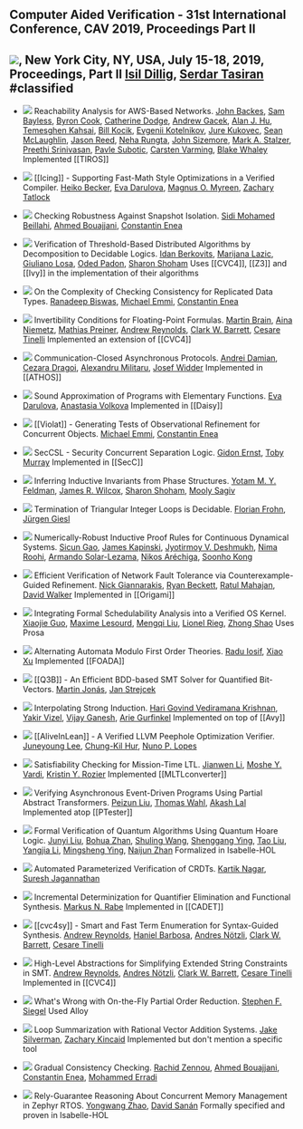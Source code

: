 ##   Computer Aided Verification - 31st International Conference, CAV 2019, Proceedings Part II
[![](https://dblp.uni-trier.de/img/paper-oa.dark.hollow.16x16.png)](https://doi.org/https://doi.org/10.1007/978-3-030-25543-5), New York City, NY, USA, July 15-18, 2019, Proceedings, Part II
[Isil Dillig](https://dblp.uni-trier.de/pid/85/3688.html), [Serdar Tasiran](https://dblp.uni-trier.de/pid/88/1444.html)
#classified 
---
-   [![](https://dblp.uni-trier.de/img/paper-oa.dark.hollow.16x16.png)](https://doi.org/https://doi.org/10.1007/978-3-030-25543-5_14) Reachability Analysis for AWS-Based Networks.
    [John Backes](https://dblp.uni-trier.de/pid/97/8857.html), [Sam Bayless](https://dblp.uni-trier.de/pid/115/4378.html), [Byron Cook](https://dblp.uni-trier.de/pid/36/113.html), [Catherine Dodge](https://dblp.uni-trier.de/pid/79/3346.html), [Andrew Gacek](https://dblp.uni-trier.de/pid/84/6151.html), [Alan J. Hu](https://dblp.uni-trier.de/pid/01/2712.html), [Temesghen Kahsai](https://dblp.uni-trier.de/pid/02/6790.html), [Bill Kocik](https://dblp.uni-trier.de/pid/244/8238.html), [Evgenii Kotelnikov](https://dblp.uni-trier.de/pid/39/11063.html), [Jure Kukovec](https://dblp.uni-trier.de/pid/219/2203.html), [Sean McLaughlin](https://dblp.uni-trier.de/pid/66/5402.html), [Jason Reed](https://dblp.uni-trier.de/pid/244/8203.html), [Neha Rungta](https://dblp.uni-trier.de/pid/66/4832.html), [John Sizemore](https://dblp.uni-trier.de/pid/244/8225.html), [Mark A. Stalzer](https://dblp.uni-trier.de/pid/41/5189.html), [Preethi Srinivasan](https://dblp.uni-trier.de/pid/182/4720.html), [Pavle Subotic](https://dblp.uni-trier.de/pid/124/8970.html), [Carsten Varming](https://dblp.uni-trier.de/pid/29/2675.html), [Blake Whaley](https://dblp.uni-trier.de/pid/244/8299.html)
	Implemented [[TIROS]]

-   [![](https://dblp.uni-trier.de/img/paper-oa.dark.hollow.16x16.png)](https://doi.org/https://doi.org/10.1007/978-3-030-25543-5_10) [[Icing]] - Supporting Fast-Math Style Optimizations in a Verified Compiler.
    [Heiko Becker](https://dblp.uni-trier.de/pid/180/4436.html), [Eva Darulova](https://dblp.uni-trier.de/pid/75/10322.html), [Magnus O. Myreen](https://dblp.uni-trier.de/pid/92/2955.html), [Zachary Tatlock](https://dblp.uni-trier.de/pid/24/2888.html)

-   [![](https://dblp.uni-trier.de/img/paper-oa.dark.hollow.16x16.png)](https://doi.org/https://doi.org/10.1007/978-3-030-25543-5_17) Checking Robustness Against Snapshot Isolation.
    [Sidi Mohamed Beillahi](https://dblp.uni-trier.de/pid/162/3997.html), [Ahmed Bouajjani](https://dblp.uni-trier.de/pid/b/AhmedBouajjani.html), [Constantin Enea](https://dblp.uni-trier.de/pid/72/2839.html)

-   [![](https://dblp.uni-trier.de/img/paper-oa.dark.hollow.16x16.png)](https://doi.org/https://doi.org/10.1007/978-3-030-25543-5_15) Verification of Threshold-Based Distributed Algorithms by Decomposition to Decidable Logics.
    [Idan Berkovits](https://dblp.uni-trier.de/pid/241/6049.html), [Marijana Lazic](https://dblp.uni-trier.de/pid/185/0660.html), [Giuliano Losa](https://dblp.uni-trier.de/pid/04/11066.html), [Oded Padon](https://dblp.uni-trier.de/pid/155/8122.html), [Sharon Shoham](https://dblp.uni-trier.de/pid/92/128.html)
	Uses [[CVC4]], [[Z3]] and [[Ivy]] in the implementation of their algorithms

-   [![](https://dblp.uni-trier.de/img/paper-oa.dark.hollow.16x16.png)](https://doi.org/https://doi.org/10.1007/978-3-030-25543-5_19) On the Complexity of Checking Consistency for Replicated Data Types.
    [Ranadeep Biswas](https://dblp.uni-trier.de/pid/244/8272.html), [Michael Emmi](https://dblp.uni-trier.de/pid/76/5819.html), [Constantin Enea](https://dblp.uni-trier.de/pid/72/2839.html)

-   [![](https://dblp.uni-trier.de/img/paper-oa.dark.hollow.16x16.png)](https://doi.org/https://doi.org/10.1007/978-3-030-25543-5_8) Invertibility Conditions for Floating-Point Formulas.
    [Martin Brain](https://dblp.uni-trier.de/pid/25/2814.html), [Aina Niemetz](https://dblp.uni-trier.de/pid/115/4373.html), [Mathias Preiner](https://dblp.uni-trier.de/pid/115/4371.html), [Andrew Reynolds](https://dblp.uni-trier.de/pid/41/9861.html), [Clark W. Barrett](https://dblp.uni-trier.de/pid/b/ClarkWBarrett.html), [Cesare Tinelli](https://dblp.uni-trier.de/pid/37/4921.html)
	Implemented an extension of [[CVC4]]

-   [![](https://dblp.uni-trier.de/img/paper-oa.dark.hollow.16x16.png)](https://doi.org/https://doi.org/10.1007/978-3-030-25543-5_20) Communication-Closed Asynchronous Protocols.
    [Andrei Damian](https://dblp.uni-trier.de/pid/64/2576.html), [Cezara Dragoi](https://dblp.uni-trier.de/pid/46/4882.html), [Alexandru Militaru](https://dblp.uni-trier.de/pid/244/8331.html), [Josef Widder](https://dblp.uni-trier.de/pid/15/3339.html)
	Implemented in [[ATHOS]]

-   [![](https://dblp.uni-trier.de/img/paper-oa.dark.hollow.16x16.png)](https://doi.org/https://doi.org/10.1007/978-3-030-25543-5_11) Sound Approximation of Programs with Elementary Functions.
    [Eva Darulova](https://dblp.uni-trier.de/pid/75/10322.html), [Anastasia Volkova](https://dblp.uni-trier.de/pid/167/2469.html)
	Implemented in [[Daisy]]

-   [![](https://dblp.uni-trier.de/img/paper-oa.dark.hollow.16x16.png)](https://doi.org/https://doi.org/10.1007/978-3-030-25543-5_30) [[Violat]] - Generating Tests of Observational Refinement for Concurrent Objects.
    [Michael Emmi](https://dblp.uni-trier.de/pid/76/5819.html), [Constantin Enea](https://dblp.uni-trier.de/pid/72/2839.html)

-   [![](https://dblp.uni-trier.de/img/paper-oa.dark.hollow.16x16.png)](https://doi.org/https://doi.org/10.1007/978-3-030-25543-5_13) SecCSL - Security Concurrent Separation Logic.
    [Gidon Ernst](https://dblp.uni-trier.de/pid/19/1202.html), [Toby Murray](https://dblp.uni-trier.de/pid/31/6289.html)
	Implemented in [[SecC]]

-   [![](https://dblp.uni-trier.de/img/paper-oa.dark.hollow.16x16.png)](https://doi.org/https://doi.org/10.1007/978-3-030-25543-5_23) Inferring Inductive Invariants from Phase Structures.
    [Yotam M. Y. Feldman](https://dblp.uni-trier.de/pid/193/0778.html), [James R. Wilcox](https://dblp.uni-trier.de/pid/38/10688-1.html), [Sharon Shoham](https://dblp.uni-trier.de/pid/92/128.html), [Mooly Sagiv](https://dblp.uni-trier.de/pid/s/SSagiv.html)

-   [![](https://dblp.uni-trier.de/img/paper-oa.dark.hollow.16x16.png)](https://doi.org/https://doi.org/10.1007/978-3-030-25543-5_24) Termination of Triangular Integer Loops is Decidable.
    [Florian Frohn](https://dblp.uni-trier.de/pid/147/6083.html), [Jürgen Giesl](https://dblp.uni-trier.de/pid/g/JurgenGiesl.html)

-   [![](https://dblp.uni-trier.de/img/paper-oa.dark.hollow.16x16.png)](https://doi.org/https://doi.org/10.1007/978-3-030-25543-5_9) Numerically-Robust Inductive Proof Rules for Continuous Dynamical Systems.
    [Sicun Gao](https://dblp.uni-trier.de/pid/22/8296.html), [James Kapinski](https://dblp.uni-trier.de/pid/27/532.html), [Jyotirmoy V. Deshmukh](https://dblp.uni-trier.de/pid/42/160.html), [Nima Roohi](https://dblp.uni-trier.de/pid/93/7539.html), [Armando Solar-Lezama](https://dblp.uni-trier.de/pid/95/6919.html), [Nikos Aréchiga](https://dblp.uni-trier.de/pid/83/7744.html), [Soonho Kong](https://dblp.uni-trier.de/pid/43/7541.html)

-   [![](https://dblp.uni-trier.de/img/paper-oa.dark.hollow.16x16.png)](https://doi.org/https://doi.org/10.1007/978-3-030-25543-5_18) Efficient Verification of Network Fault Tolerance via Counterexample-Guided Refinement.
    [Nick Giannarakis](https://dblp.uni-trier.de/pid/165/5440.html), [Ryan Beckett](https://dblp.uni-trier.de/pid/161/6041.html), [Ratul Mahajan](https://dblp.uni-trier.de/pid/81/6327.html), [David Walker](https://dblp.uni-trier.de/pid/53/5714.html)
	Implemented in [[Origami]]

-   [![](https://dblp.uni-trier.de/img/paper-oa.dark.hollow.16x16.png)](https://doi.org/https://doi.org/10.1007/978-3-030-25543-5_28) Integrating Formal Schedulability Analysis into a Verified OS Kernel.
    [Xiaojie Guo](https://dblp.uni-trier.de/pid/43/8066.html), [Maxime Lesourd](https://dblp.uni-trier.de/pid/233/0573.html), [Mengqi Liu](https://dblp.uni-trier.de/pid/239/5467.html), [Lionel Rieg](https://dblp.uni-trier.de/pid/33/1736.html), [Zhong Shao](https://dblp.uni-trier.de/pid/s/ZhongShao.html)
	Uses Prosa

-   [![](https://dblp.uni-trier.de/img/paper-oa.dark.hollow.16x16.png)](https://doi.org/https://doi.org/10.1007/978-3-030-25543-5_3) Alternating Automata Modulo First Order Theories.
    [Radu Iosif](https://dblp.uni-trier.de/pid/81/5510.html), [Xiao Xu](https://dblp.uni-trier.de/pid/64/4216.html)
	Implemented [[FOADA]]

-   [![](https://dblp.uni-trier.de/img/paper-oa.dark.hollow.16x16.png)](https://doi.org/https://doi.org/10.1007/978-3-030-25543-5_4) [[Q3B]] - An Efficient BDD-based SMT Solver for Quantified Bit-Vectors.
    [Martin Jonás](https://dblp.uni-trier.de/pid/178/4046.html), [Jan Strejcek](https://dblp.uni-trier.de/pid/37/1716.html)

-   [![](https://dblp.uni-trier.de/img/paper-oa.dark.hollow.16x16.png)](https://doi.org/https://doi.org/10.1007/978-3-030-25543-5_21) Interpolating Strong Induction.
    [Hari Govind Vediramana Krishnan](https://dblp.uni-trier.de/pid/204/2535.html), [Yakir Vizel](https://dblp.uni-trier.de/pid/86/2578.html), [Vijay Ganesh](https://dblp.uni-trier.de/pid/g/VijayGanesh.html), [Arie Gurfinkel](https://dblp.uni-trier.de/pid/44/3532.html)
	Implemented on top of [[Avy]]

-   [![](https://dblp.uni-trier.de/img/paper-oa.dark.hollow.16x16.png)](https://doi.org/https://doi.org/10.1007/978-3-030-25543-5_25) [[AliveInLean]] - A Verified LLVM Peephole Optimization Verifier.
    [Juneyoung Lee](https://dblp.uni-trier.de/pid/181/5852.html), [Chung-Kil Hur](https://dblp.uni-trier.de/pid/75/3287.html), [Nuno P. Lopes](https://dblp.uni-trier.de/pid/77/2149.html)

-   [![](https://dblp.uni-trier.de/img/paper-oa.dark.hollow.16x16.png)](https://doi.org/https://doi.org/10.1007/978-3-030-25543-5_1) Satisfiability Checking for Mission-Time LTL.
    [Jianwen Li](https://dblp.uni-trier.de/pid/21/8669.html), [Moshe Y. Vardi](https://dblp.uni-trier.de/pid/v/MosheYVardi.html), [Kristin Y. Rozier](https://dblp.uni-trier.de/pid/67/519.html)
	Implemented [[MLTLconverter]]

-   [![](https://dblp.uni-trier.de/img/paper-oa.dark.hollow.16x16.png)](https://doi.org/https://doi.org/10.1007/978-3-030-25543-5_22) Verifying Asynchronous Event-Driven Programs Using Partial Abstract Transformers.
    [Peizun Liu](https://dblp.uni-trier.de/pid/156/3487.html), [Thomas Wahl](https://dblp.uni-trier.de/pid/72/5272.html), [Akash Lal](https://dblp.uni-trier.de/pid/27/1008.html)
	Implemented atop [[PTester]]

-   [![](https://dblp.uni-trier.de/img/paper-oa.dark.hollow.16x16.png)](https://doi.org/https://doi.org/10.1007/978-3-030-25543-5_12) Formal Verification of Quantum Algorithms Using Quantum Hoare Logic.
    [Junyi Liu](https://dblp.uni-trier.de/pid/122/7374.html), [Bohua Zhan](https://dblp.uni-trier.de/pid/31/11002.html), [Shuling Wang](https://dblp.uni-trier.de/pid/97/4633.html), [Shenggang Ying](https://dblp.uni-trier.de/pid/132/6904.html), [Tao Liu](https://dblp.uni-trier.de/pid/43/656.html), [Yangjia Li](https://dblp.uni-trier.de/pid/51/10827.html), [Mingsheng Ying](https://dblp.uni-trier.de/pid/13/6525.html), [Naijun Zhan](https://dblp.uni-trier.de/pid/63/1911.html)
	Formalized in Isabelle-HOL

-   [![](https://dblp.uni-trier.de/img/paper-oa.dark.hollow.16x16.png)](https://doi.org/https://doi.org/10.1007/978-3-030-25543-5_26) Automated Parameterized Verification of CRDTs.
    [Kartik Nagar](https://dblp.uni-trier.de/pid/120/1805.html), [Suresh Jagannathan](https://dblp.uni-trier.de/pid/j/SJagannathan.html)

-   [![](https://dblp.uni-trier.de/img/paper-oa.dark.hollow.16x16.png)](https://doi.org/https://doi.org/10.1007/978-3-030-25543-5_6) Incremental Determinization for Quantifier Elimination and Functional Synthesis.
    [Markus N. Rabe](https://dblp.uni-trier.de/pid/88/1112-2.html)
	Implemented in [[CADET]]

-   [![](https://dblp.uni-trier.de/img/paper-oa.dark.hollow.16x16.png)](https://doi.org/https://doi.org/10.1007/978-3-030-25543-5_5) [[cvc4sy]] - Smart and Fast Term Enumeration for Syntax-Guided Synthesis.
    [Andrew Reynolds](https://dblp.uni-trier.de/pid/41/9861.html), [Haniel Barbosa](https://dblp.uni-trier.de/pid/116/5052.html), [Andres Nötzli](https://dblp.uni-trier.de/pid/131/4231.html), [Clark W. Barrett](https://dblp.uni-trier.de/pid/b/ClarkWBarrett.html), [Cesare Tinelli](https://dblp.uni-trier.de/pid/37/4921.html)

-   [![](https://dblp.uni-trier.de/img/paper-oa.dark.hollow.16x16.png)](https://doi.org/https://doi.org/10.1007/978-3-030-25543-5_2) High-Level Abstractions for Simplifying Extended String Constraints in SMT.
    [Andrew Reynolds](https://dblp.uni-trier.de/pid/41/9861.html), [Andres Nötzli](https://dblp.uni-trier.de/pid/131/4231.html), [Clark W. Barrett](https://dblp.uni-trier.de/pid/b/ClarkWBarrett.html), [Cesare Tinelli](https://dblp.uni-trier.de/pid/37/4921.html)
	Implemented in [[CVC4]]

-   [![](https://dblp.uni-trier.de/img/paper-oa.dark.hollow.16x16.png)](https://doi.org/https://doi.org/10.1007/978-3-030-25543-5_27) What's Wrong with On-the-Fly Partial Order Reduction.
    [Stephen F. Siegel](https://dblp.uni-trier.de/pid/50/540.html)
	Used Alloy

-   [![](https://dblp.uni-trier.de/img/paper-oa.dark.hollow.16x16.png)](https://doi.org/https://doi.org/10.1007/978-3-030-25543-5_7) Loop Summarization with Rational Vector Addition Systems.
    [Jake Silverman](https://dblp.uni-trier.de/pid/183/9781.html), [Zachary Kincaid](https://dblp.uni-trier.de/pid/61/6578.html)
	Implemented but don't mention a specific tool

-   [![](https://dblp.uni-trier.de/img/paper-oa.dark.hollow.16x16.png)](https://doi.org/https://doi.org/10.1007/978-3-030-25543-5_16) Gradual Consistency Checking.
    [Rachid Zennou](https://dblp.uni-trier.de/pid/244/8308.html), [Ahmed Bouajjani](https://dblp.uni-trier.de/pid/b/AhmedBouajjani.html), [Constantin Enea](https://dblp.uni-trier.de/pid/72/2839.html), [Mohammed Erradi](https://dblp.uni-trier.de/pid/55/3938.html)

-   [![](https://dblp.uni-trier.de/img/paper-oa.dark.hollow.16x16.png)](https://doi.org/https://doi.org/10.1007/978-3-030-25543-5_29) Rely-Guarantee Reasoning About Concurrent Memory Management in Zephyr RTOS.
    [Yongwang Zhao](https://dblp.uni-trier.de/pid/70/2470.html), [David Sanán](https://dblp.uni-trier.de/pid/22/111.html)
	Formally specified and proven in Isabelle-HOL
